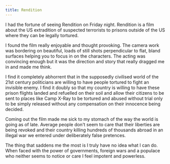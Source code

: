 ```yaml
---
title: Rendition
---
```

I had the fortune of seeing Rendition on Friday night. Rendition is a film about the US extradition of suspected terrorists to prisons outside of the US where they can be legally tortured.

I found the film really enjoyable and thought provoking. The camera work was bordering on beautiful, loads of still shots perpendicular to flat, bland surfaces helping you to focus in on the characters. The acting was convincing enough but it was the direction and story that really dragged me in and made me think.

I find it completely abhorrent that in the supposedly civilised world of the 21st century politicians are willing to have people tortured to fight an invisible enemy. I find it doubly so that my country is willing to have these prison flights landed and refuelled on their soil and allow their citizens to be sent to places like Camp X-Ray to be tortured and abused without trial only to be simply released without any compensation on their innocence being decided.

Coming out the film made me sick to my stomach of the way the world is going as of late. Average people don't seem to care that their liberties are being revoked and their country killing hundreds of thousands abroad in an illegal war we entered under deliberately false pretences.

The thing that saddens me the most is I truly have no idea what I can do. When faced with the power of governments, foreign wars and a populace who neither seems to notice or care I feel impotent and powerless.
